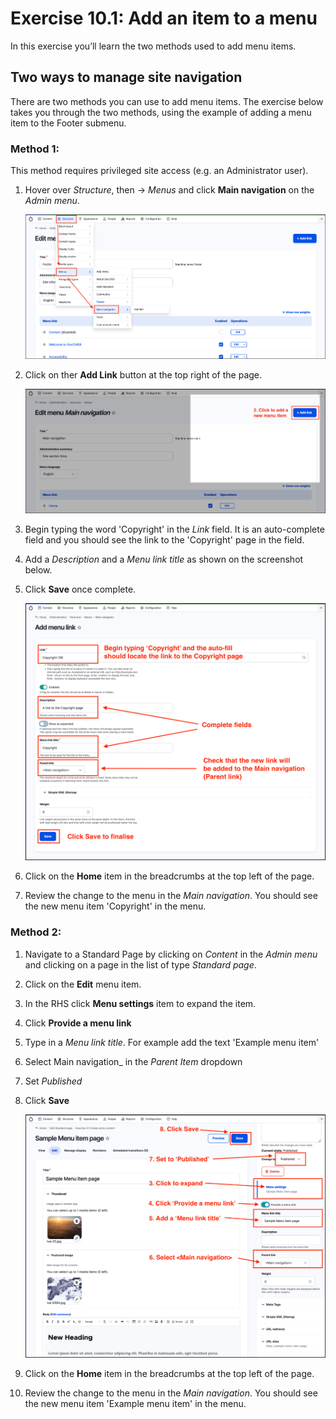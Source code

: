 # Exercise 10.1: Add an item to a menu

In this exercise you’ll learn the two methods used to add menu items.

## Two ways to manage site navigation

There are two methods you can use to add menu items. The exercise below takes you through the two methods, using the example of adding a menu item to the Footer submenu.

### Method 1:

This method requires privileged site access \(e.g. an Administrator user\).

1. Hover over _Structure_, then → _Menus_ and click **Main navigation** on the _Admin menu_.

    ![Image of Menu navigation to footer menu](../.gitbook/assets/Ex-10-1-Menus-Main-Nav-1.png)

2. Click on ther **Add Link** button at the top right of the page.

    ![Image of Menu navigation to footer menu](../.gitbook/assets/Ex-10-1-Menus-Main-Nav-2.png)

3. Begin typing the word 'Copyright' in the _Link_ field. It is an auto-complete field and you should see the link to the 'Copyright' page in the field.
4. Add a _Description_ and a _Menu link title_ as shown on the screenshot below.
4. Click **Save** once complete.

    ![Image of Menu navigation to footer menu](../.gitbook/assets/Ex-10-1-Menus-Main-Nav-3.png)

5. Click on the **Home** item in the breadcrumbs at the top left of the page.
6. Review the change to the menu in the _Main navigation_. You should see the new menu item 'Copyright' in the menu.

### Method 2:

1. Navigate to a Standard Page by clicking on _Content_ in the _Admin menu_ and clicking on a page in the list of type _Standard page_.
2. Click on the **Edit** menu item.
3. In the RHS click **Menu settings** item to expand the item.
4. Click **Provide a menu link**
5. Type in a _Menu link title_. For example add the text 'Example menu item'
6. Select Main navigation_ in the _Parent Item_ dropdown
7. Set _Published_
8. Click **Save**

    ![Image of Standard Page add menu item](../.gitbook/assets/Ex-10-1-Menus-Standard-page-1.png)

9. Click on the **Home** item in the breadcrumbs at the top left of the page.
10. Review the change to the menu in the _Main navigation_. You should see the new menu item 'Example menu item' in the menu.

